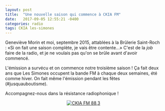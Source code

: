 ```yaml
---
layout: post
title:  "Une nouvelle saison qui commence à CKIA FM"
date:   2017-09-05 12:55:21 -0400
categories: radio
tags: CKIA les-simones
---
```

Geneviève Morin et moi, septembre 2015, attablées à la Brûlerie Saint-Roch : «Si on fait une saison complète, je vais être contente...» C'est de la <i>job</i> faire de la radio, et je ne voulais pas qu'on se brûle avant d'avoir commencé.

L'émission a survécu et on commence notre troisième saison ! Ça fait deux ans que Les Simones occupent la bande FM à chaque deux semaines, été comme hiver. On fait même l'émission pendant les fêtes (#jusquauboutisme).

Accompagnez-nous dans la résistance radiophonique !

<center>
<a href="http://www.ckiafm.org">
<img border="0" alt="CKIA FM 88,3" title="CKIA FM 88,3" src="{{site.url}}/img/CKIA-martiens-petit.png">
</a>
</center>

[Résonance]:http://www.festivalresonance.com
[Magnéto]:http://www.magnetobalado.com
[FB-LS]:https://www.facebook.com/LesSimonesCKIA/
